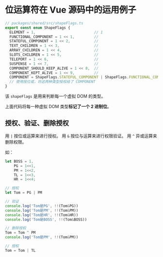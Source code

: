 # 位运算符在 Vue 源码中的运用例子

```ts
// packages/shared/src/shapeFlags.ts
export const enum ShapeFlags {
  ELEMENT = 1,                           // 1
  FUNCTIONAL_COMPONENT = 1 << 1,         // 
  STATEFUL_COMPONENT = 1 << 2,           // 
  TEXT_CHILDREN = 1 << 3,                // 
  ARRAY_CHILDREN = 1 << 4,               // 
  SLOTS_CHILDREN = 1 << 5,               // 
  TELEPORT = 1 << 6,                     // 
  SUSPENSE = 1 << 7,                     // 
  COMPONENT_SHOULD_KEEP_ALIVE = 1 << 8,  // 
  COMPONENT_KEPT_ALIVE = 1 << 9,         // 
  COMPONENT = ShapeFlags.STATEFUL_COMPONENT | ShapeFlags.FUNCTIONAL_COMPONENT
  // 使用按位或，将这两种类型授权给了 COMPONENT
}
```

该 `shapeFlags` 是用来判断每一个虚拟 DOM 的类型。

上面代码将每一种虚拟 DOM 类型**标记了一个 2 进制位**。

## 授权、验证、删除授权

用 `|` 按位或运算来进行授权。
用 `&` 按位与运算来进行权限验证。 
用 `^` 异或运算来删除权限。

如：
```js
let BOSS = 1,
    PG = 1<<1,
    PM = 1<<2,
    TL = 1<<3,
    HR = 1<<4;

// 授权
let Tom = PG | PM

// 验证
console.log('Tom是PG', !!(Tom&PG))
console.log('Tom是PM', !!(Tom&PM))
console.log('Tom是HR', !!(Tom&HR))
console.log('Tom是BOSS', !!(Tom&BOSS))

// 删除授权
Tom = Tom ^ PM
console.log('Tom是PM', !!(Tom&PM))

// 授权
Tom = Tom | TL
```
